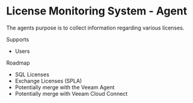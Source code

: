 # License Monitoring System - Agent
The agents purpose is to collect information regarding various licenses.

Supports
- Users


Roadmap
- SQL Licenses
- Exchange Licenses (SPLA)
- Potentially merge with the Veeam Agent
- Potentially merge with Veeam Cloud Connect
